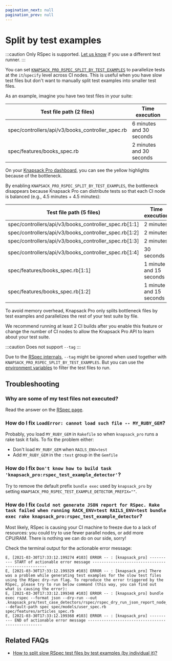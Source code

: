 ```yaml
---
pagination_next: null
pagination_prev: null
---
```


# Split by test examples

:::caution
Only RSpec is supported. [Let us know](https://knapsackpro.com/contact) if you use a different test runner.
:::

You can set [`KNAPSACK_PRO_RSPEC_SPLIT_BY_TEST_EXAMPLES`](/ruby/reference/#knapsack_pro_rspec_split_by_test_examples-rspec) to parallelize tests at the `it`/`specify` level across CI nodes. This is useful when you have slow test files but don't want to manually split test examples into smaller test files.

As an example, imagine you have two test files in your suite:

<div style={{ overflowX: 'auto' }}>
  <table style={{ width: '100%', display: 'table' }}>
    <thead>
      <tr>
        <th style={{ whiteSpace: 'nowrap' }}>Test file path (2 files)</th>
        <th style={{ width: '250px', whiteSpace: 'nowrap' }}>Time execution</th>
      </tr>
    </thead>
    <tbody>
      <tr style={{ backgroundColor: '#fcf8e3' }}>
        <td style={{ whiteSpace: 'nowrap' }}>spec/controllers/api/v3/books_controller_spec.rb</td>
        <td style={{ width: '250px', whiteSpace: 'nowrap' }}>
          6 minutes and 30 seconds
        </td>
      </tr>
      <tr style={{ backgroundColor: '#fcf8e3' }}>
        <td style={{ whiteSpace: 'nowrap' }}>spec/features/books_spec.rb</td>
        <td style={{ width: '250px', whiteSpace: 'nowrap' }}>
          2 minutes and 30 seconds
        </td>
      </tr>
    </tbody>
  </table>
</div>

On your [Knapsack Pro dashboard](/overview/#dashboard), you can see the yellow highlights because of the bottleneck.

By enabling `KNAPSACK_PRO_RSPEC_SPLIT_BY_TEST_EXAMPLES`, the bottleneck disappears because Knapsack Pro can distribute tests so that each CI node is balanced (e.g., 4.5 minutes + 4.5 minutes):

<div style={{ overflowX: 'auto' }}>
  <table style={{ width: '100%', display: 'table' }}>
    <thead>
      <tr>
        <th style={{ whiteSpace: 'nowrap' }}>Test file path (5 files)</th>
        <th style={{ whiteSpace: 'nowrap' }}>Time execution</th>
      </tr>
    </thead>
    <tbody>
      <tr>
        <td style={{ whiteSpace: 'nowrap' }}>spec/controllers/api/v3/books_controller_spec.rb[1:1]</td>
        <td style={{ width: '250px', whiteSpace: 'nowrap' }}>
          2 minutes
        </td>
      </tr>
      <tr>
        <td style={{ whiteSpace: 'nowrap' }}>spec/controllers/api/v3/books_controller_spec.rb[1:2]</td>
        <td style={{ width: '250px', whiteSpace: 'nowrap' }}>
          2 minutes
        </td>
      </tr>
      <tr>
        <td style={{ whiteSpace: 'nowrap' }}>spec/controllers/api/v3/books_controller_spec.rb[1:3]</td>
        <td style={{ width: '250px', whiteSpace: 'nowrap' }}>
          2 minutes
        </td>
      </tr>
      <tr>
        <td style={{ whiteSpace: 'nowrap' }}>spec/controllers/api/v3/books_controller_spec.rb[1:4]</td>
        <td style={{ width: '250px', whiteSpace: 'nowrap' }}>
          30 seconds
        </td>
      </tr>
      <tr>
        <td style={{ whiteSpace: 'nowrap' }}>spec/features/books_spec.rb[1:1]</td>
        <td style={{ width: '250px', whiteSpace: 'nowrap' }}>
          1 minute and 15 seconds
        </td>
      </tr>
      <tr>
        <td style={{ whiteSpace: 'nowrap' }}>spec/features/books_spec.rb[1:2]</td>
        <td style={{ width: '250px', whiteSpace: 'nowrap' }}>
          1 minute and 15 seconds
        </td>
      </tr>
    </tbody>
  </table>
</div>

To avoid memory overhead, Knapsack Pro only splits bottleneck files by test examples and parallelizes the rest of your test suite by file.

We recommend running at least 2 CI builds after you enable this feature or change the number of CI nodes to allow the Knapsack Pro API to learn about your test suite.

:::caution
Does not support `--tag`
:::

Due to the [RSpec internals](https://github.com/rspec/rspec-core/issues/2522), `--tag` might be ignored when used together with `KNAPSACK_PRO_RSPEC_SPLIT_BY_TEST_EXAMPLES`. But you can use the [environment variables](/ruby/reference) to filter the test files to run.

## Troubleshooting

### Why are some of my test files not executed?

Read the answer on the [RSpec page](/ruby/rspec#why-are-some-of-my-test-files-not-executed).

### How do I fix `LoadError: cannot load such file -- MY_RUBY_GEM`?

Probably, you load `MY_RUBY_GEM` in `Rakefile` so when `knapsack_pro` runs a rake task it fails. To fix the problem either:
- Don't load `MY_RUBY_GEM` when `RAILS_ENV=test`
- Add `MY_RUBY_GEM` in the `:test` group in the `Gemfile`

### How do I fix `Don't know how to build task 'knapsack_pro:rspec_test_example_detector'`?

Try to remove the default prefix `bundle exec` used by `knapsack_pro` by setting `KNAPSACK_PRO_RSPEC_TEST_EXAMPLE_DETECTOR_PREFIX=""`.

### How do I fix `Could not generate JSON report for RSpec. Rake task failed when running RACK_ENV=test RAILS_ENV=test bundle exec rake knapsack_pro:rspec_test_example_detector`?

Most likely, RSpec is causing your CI machine to freeze due to a lack of resources: you could try to use fewer parallel nodes, or add more CPU/RAM. There is nothing we can do on our side, sorry!

Check the terminal output for the actionable error message:

```
E, [2021-03-30T17:33:12.199274 #103] ERROR -- : [knapsack_pro] ---------- START of actionable error message --------------------------------------------------
E, [2021-03-30T17:33:12.199329 #103] ERROR -- : [knapsack_pro] There was a problem while generating test examples for the slow test files using the RSpec dry-run flag. To reproduce the error triggered by the RSpec, please try to run below command (this way, you can find out what is causing the error):
E, [2021-03-30T17:33:12.199348 #103] ERROR -- : [knapsack_pro] bundle exec rspec --format json --dry-run --out .knapsack_pro/test_case_detectors/rspec/rspec_dry_run_json_report_node_0.json --default-path spec spec/models/user_spec.rb spec/features/articles_spec.rb
E, [2021-03-30T17:33:12.199368 #103] ERROR -- : [knapsack_pro] ---------- END of actionable error message --------------------------------------------------
```

## Related FAQs
- [How to split slow RSpec test files by test examples (by individual it)?](https://knapsackpro.com/faq/question/how-to-split-slow-rspec-test-files-by-test-examples-by-individual-it#warning-dont-use-deprecated-rspec-run_all_when_everything_filtered-option)
